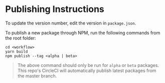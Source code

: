 # Publishing Instructions

To update the version number, edit the version in `package.json`. 

To publish a new package through NPM, run the following commands from the root folder: 

```
cd <workflow>
yarn build 
npm publish --tag <alpha | beta>
```

> The above command should only be run for `alpha` or `beta` packages.  This repo's CircleCI will automatically publish latest packages from the master branch. 

